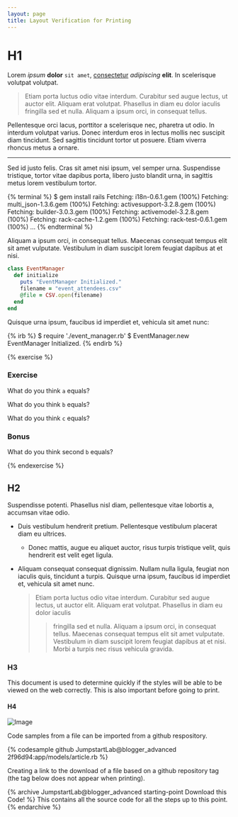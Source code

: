 ```yaml
---
layout: page
title: Layout Verification for Printing
---
```


# H1

Lorem *ipsum* **dolor** `sit amet`, [consectetur](http://google.com) _adipiscing_ __elit__. In scelerisque volutpat volutpat.

> Etiam porta luctus odio vitae interdum. Curabitur sed augue lectus, ut auctor elit. Aliquam erat volutpat. Phasellus in diam eu dolor iaculis fringilla sed et nulla. Aliquam a ipsum orci, in consequat tellus.

Pellentesque orci lacus, porttitor a scelerisque nec, pharetra ut odio. In interdum volutpat varius. Donec interdum eros in lectus mollis nec suscipit diam tincidunt. Sed sagittis tincidunt tortor ut posuere. Etiam viverra rhoncus metus a ornare.

---

Sed id justo felis. Cras sit amet nisi ipsum, vel semper urna. Suspendisse tristique, tortor vitae dapibus porta, libero justo blandit urna, in sagittis metus lorem vestibulum tortor.

{% terminal %}
$ gem install rails
Fetching: i18n-0.6.1.gem (100%)
Fetching: multi_json-1.3.6.gem (100%)
Fetching: activesupport-3.2.8.gem (100%)
Fetching: builder-3.0.3.gem (100%)
Fetching: activemodel-3.2.8.gem (100%)
Fetching: rack-cache-1.2.gem (100%)
Fetching: rack-test-0.6.1.gem (100%)
...
{% endterminal %}

Aliquam a ipsum orci, in consequat tellus. Maecenas consequat tempus elit sit amet vulputate. Vestibulum in diam suscipit lorem feugiat dapibus at et nisi.

```ruby
class EventManager
  def initialize
    puts "EventManager Initialized."
    filename = "event_attendees.csv"
    @file = CSV.open(filename)
  end
end
```

Quisque urna ipsum, faucibus id imperdiet et, vehicula sit amet nunc:

{% irb %}
$ require './event_manager.rb'
$ EventManager.new
EventManager Initialized.
{% endirb %}

{% exercise %}

### Exercise

What do you think `a` equals?

What do you think `b` equals?

What do you think `c` equals?

### Bonus

What do you think second `b` equals?

{% endexercise %}

## H2

Suspendisse potenti. Phasellus nisl diam, pellentesque vitae lobortis a, accumsan vitae odio.

* Duis vestibulum hendrerit pretium. Pellentesque vestibulum placerat diam eu ultrices.
  * Donec mattis, augue eu aliquet auctor, risus turpis tristique velit, quis hendrerit est velit eget ligula.
* Aliquam consequat consequat dignissim. Nullam nulla ligula, feugiat non iaculis quis, tincidunt a turpis. Quisque urna ipsum, faucibus id imperdiet et, vehicula sit amet nunc.

    >  Etiam porta luctus odio vitae interdum. Curabitur sed augue lectus, ut auctor elit. Aliquam erat volutpat. Phasellus in diam eu dolor iaculis
    >
    > > fringilla sed et nulla. Aliquam a ipsum orci, in consequat tellus. Maecenas consequat tempus elit sit amet vulputate. Vestibulum in diam suscipit lorem feugiat dapibus at et nisi. Morbi a turpis nec risus vehicula gravida.

### H3

<div class="note">
<p>This document is used to determine quickly if the styles will be able to be viewed on the web correctly. This is also important before going to print.</p>
</div>

#### H4

![Image](/images/ruby.png)

Code samples from a file can be imported from a github respository.

{% codesample github JumpstartLab@blogger_advanced 2f96d94:app/models/article.rb %}

Creating a link to the download of a file based on a github repository tag (the tag below does not appear when printing).

{% archive JumpstartLab@blogger_advanced starting-point Download this Code! %}
This contains all the source code for all the steps up to this point.
{% endarchive %}